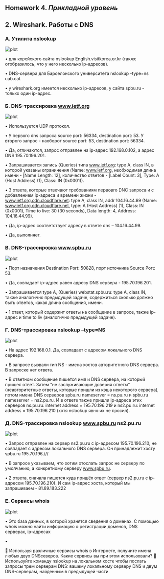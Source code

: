 ## Homework 4. ***Прикладной уровень***
## 2. Wireshark. Работы с DNS
### A. Утилита nslookup
![plot](./pictures/1.png)

• для корейского сайта nslookup English.visitkorea.or.kr (также отобразилось, что у него несколько ip-адресов).

• DNS-сервера для Барселонского университета nslookup -type=ns uab.cat.

• у wireshark.org имеется несколько ip-адресов, у сайта spbu.ru - только один ip-адрес.

### Б. DNS-трассировка www.ietf.org
![plot](./pictures/2.png)

• Используется UDP протокол.

• У первого dns запроса source port: 56334, destination port: 53. У второго запрос - наоборот source port: 53, destination port: 56334.

• Да, отличаются, запрос отправлен на ip-адрес 192.168.0.102, а адрес DNS 195.70.196.201.

• Запрашивается запись (Queries) типа www.ietf.org: type A, class IN, в которой указаны ограничения (Name: www.ietf.org, необходимая длина имени - [Name Length: 12], количество ответов - [Label Count: 3], Type: A (Host Address) (1), Class: IN (0x0001)).

• 3 ответа, которые отвечают требованиям первовго DNC запроса и с добавлением ip-адреса и времени жизни - www.ietf.org.cdn.cloudflare.net: type A, class IN, addr 104.16.44.99 (Name: www.ietf.org.cdn.cloudflare.net, type: A (Host Address) (1), Class: IN (0x0001), Time to live: 30 (30 seconds), Data length: 4, Address: 104.16.44.99).

• Да, ip-адрес соответствует адресу в ответе dns – 104.16.44.99.

• Да, выполняет.

### В. DNS-трассировка www.spbu.ru
![plot](./pictures/3.png)

• Порт назначения Destination Port: 50828, порт источника Source Port: 53.

• Да, совпадает ip-адрес равен адресу DNS сервера - 195.70.196.201.

• Запрашивается type A, (Queries) webstat.spbu.ru: type A, class IN, также аналогично предыдущей задаче, содержиться сколько должно быть ответов, какая длина сообщения, имени.

• 1 ответ, который содержит ответы на сообщение в запросе, также ip-адрес и time to liv (аналогично предыдущей задаче).

### Г. DNS-трассировка nslookup –type=NS
![plot](./pictures/4.png)

• На адрес 192.168.0.1. Да, совпадает с адресом локального DNS сервера.

• В запросе вызвали тип NS - имена хостов авторитетного DNS сервера. В запроске нет ответа.

• В ответном сообщение пишется имя и DNS сервера, на который пришел ответ. Затем "не заслуживающие доверия ответы" (неавторитетные ответы, которые пришли из кэша некоторого сервера), потом имена DNS серверов spbu.ru nameserver = ns.pu.ru и spbu.ru nameserver = ns2.pu.ru. И в ответе также пришли ip-адреса этих серверов ns.pu.ru: internet address = 195.70.196.219 и ns2.pu.ru: internet address = 195.70.196.210 (хотя nslookup явно их не просил).

### Д. DNS-трассировка nslookup www.spbu.ru ns2.pu.ru
![plot](./pictures/5.png)

• Запрос отправлен на сервер ns2.pu.ru с ip-адресом 195.70.196.210, не совпадает с адресом локального DNS сервера. Он принадлежит хосту spbu.ru 195.70.196.///

• В запросе указываем, что хотим отослать запрос не серверу по умолчанию, а конкретному серверу www.spbu.ru.

• 2 ответа, сначала пишется куда пришёл ответ (сервер ns2.pu.ru с ip-адресом 195.70.196.210). И сам ip-адрес хоста, который мы запрашиваем - 81.89.183.222

### Е. Сервисы whois
![plot](./pictures/6.png)

• Это база данных, в которой хранятся сведения о доменах. С помощью whois можно найти информацию о регистрации доменов, DNS серверах, ip-адресах

• 

 Используя различные сервисы whois в Интернете, получите имена любых двух DNSсеверов. Какие сервисы вы при этом использовали?
 Используйте команду nslookup на локальном хосте чтобы послать запросы трем серверам DNS: вашему локальному серверу DNS и двум DNS-серверам, найденным в предыдущей части.

